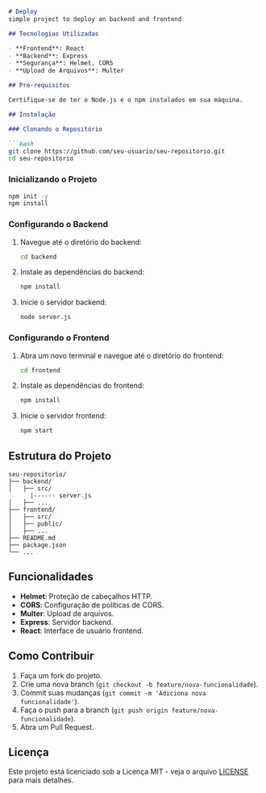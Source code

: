 ```markdown
# Deploy 
simple project to deploy an backend and frontend

## Tecnologias Utilizadas

- **Frontend**: React
- **Backend**: Express
- **Segurança**: Helmet, CORS
- **Upload de Arquivos**: Multer

## Pré-requisitos

Certifique-se de ter o Node.js e o npm instalados em sua máquina.

## Instalação

### Clonando o Repositório

```bash
git clone https://github.com/seu-usuario/seu-repositorio.git
cd seu-repositorio
```

### Inicializando o Projeto

```bash
npm init -y
npm install
```

### Configurando o Backend

1. Navegue até o diretório do backend:
    ```bash
    cd backend
    ```

2. Instale as dependências do backend:
    ```bash
    npm install
    ```

3. Inicie o servidor backend:
    ```bash
    node server.js
    ```

### Configurando o Frontend

1. Abra um novo terminal e navegue até o diretório do frontend:
    ```bash
    cd frontend
    ```

2. Instale as dependências do frontend:
    ```bash
    npm install
    ```

3. Inicie o servidor frontend:
    ```bash
    npm start
    ```

## Estrutura do Projeto

```plaintext
seu-repositorio/
├── backend/
│   ├── src/
      |------ server.js
│   ├── ...
├── frontend/
│   ├── src/
│   ├── public/
│   ├── ...
├── README.md
├── package.json
└── ...
```

## Funcionalidades

- **Helmet**: Proteção de cabeçalhos HTTP.
- **CORS**: Configuração de políticas de CORS.
- **Multer**: Upload de arquivos.
- **Express**: Servidor backend.
- **React**: Interface de usuário frontend.

## Como Contribuir

1. Faça um fork do projeto.
2. Crie uma nova branch (`git checkout -b feature/nova-funcionalidade`).
3. Commit suas mudanças (`git commit -m 'Adiciona nova funcionalidade'`).
4. Faça o push para a branch (`git push origin feature/nova-funcionalidade`).
5. Abra um Pull Request.

## Licença

Este projeto está licenciado sob a Licença MIT - veja o arquivo [LICENSE](LICENSE) para mais detalhes.
```